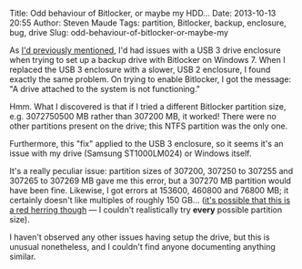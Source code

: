Title: Odd behaviour of Bitlocker, or maybe my HDD...
Date: 2013-10-13 20:55
Author: Steven Maude
Tags: partition, Bitlocker, backup, enclosure, bug, drive
Slug: odd-behaviour-of-bitlocker-or-maybe-my

As [I'd previously
mentioned](http://www.stevenmaude.co.uk/2013/09/how-to-secure-your-storage-and-backup.html),
I'd had issues with a USB 3 drive enclosure when trying to set up a
backup drive with Bitlocker on Windows 7. When I replaced the USB 3
enclosure with a slower, USB 2 enclosure, I found exactly the same
problem. On trying to enable Bitlocker, I got the message: "A drive
attached to the system is not functioning."  
  
Hmm. What I discovered is that if I tried a different Bitlocker
partition size, e.g. 3072750500 MB rather than 307200 MB, it worked!
There were no other partitions present on the drive; this NTFS partition
was the only one.  
  
Furthermore, this "fix" applied to the USB 3 enclosure, so it seems it's
an issue with my drive (Samsung ST1000LM024) or Windows itself.  
  
It's a really peculiar issue: partition sizes of 307200, 307250 to
307255 and 307265 to 307269 MB gave me this error, but a 307270 MB
partition would have been fine. Likewise, I got errors at 153600, 460800
and 76800 MB; it certainly doesn't like multiples of roughly 150 GB...
([it's possible that this is a red herring
though](https://en.wikipedia.org/wiki/Confirmation_bias) — I couldn't
realistically try **every** possible partition size).  
  
I haven't observed any other issues having setup the drive, but this is
unusual nonetheless, and I couldn't find anyone documenting anything
similar.
